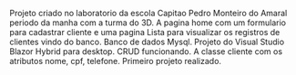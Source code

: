Projeto criado no laboratorio da escola Capitao Pedro Monteiro do Amaral periodo da manha com a turma do 3D.
A pagina home com um formulario para cadastrar cliente e uma pagina Lista para visualizar os registros de clientes vindo do banco.
Banco de dados Mysql.
Projeto do Visual Studio Blazor Hybrid para desktop.
CRUD funcionando.
A classe cliente com os atributos nome, cpf, telefone.
Primeiro projeto realizado.

